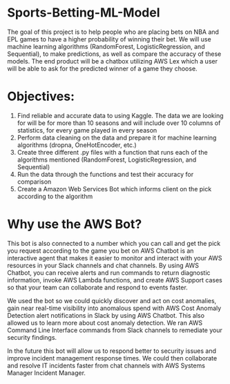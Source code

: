 # Sports-Betting-ML-Model
The goal of this project is to help people who are placing bets on NBA and EPL games to have a
higher probability of winning their bet. We will use machine learning algorithms
(RandomForest, LogisticRegression, and Sequential), to make predictions, as well as compare
the accuracy of these models. The end product will be a chatbox utilizing AWS Lex which a user
will be able to ask for the predicted winner of a game they choose.
# Objectives:
1. Find reliable and accurate data to using Kaggle. The data we are looking for will be for
more than 10 seasons and will include over 10 columns of statistics, for every game
played in every season
2. Perform data cleaning on the data and prepare it for machine learning algorithms (dropna,
OneHotEncoder, etc.)
3. Create three different .py files with a function that runs each of the algorithms mentioned
(RandomForest, LogisticRegression, and Sequential)
4. Run the data through the functions and test their accuracy for comparison
5. Create a Amazon Web Services Bot which informs client on the pick according to the algorithm 

# Why use the AWS Bot?

This bot is also connected to a number which you can call and get the pick you request according to the game you bet on
AWS Chatbot is an interactive agent that makes it easier to monitor and interact with your AWS resources in your Slack channels and chat channels. 
By using AWS Chatbot, you can receive alerts and run commands to return diagnostic information, invoke AWS Lambda functions, and create AWS Support cases so that your team can collaborate and respond to events faster.

We used the bot so we could quickly discover and act on cost anomalies, gain near real-time visibility into anomalous spend with AWS Cost Anomaly Detection alert notifications in Slack by using AWS Chatbot. This also allowed us to learn more about cost anomaly detection.
We ran AWS Command Line Interface commands from Slack channels to remediate your security findings.

In the future this bot will allow us to respond better to security issues and improve incident management response times. We could then collaborate and resolve IT incidents faster from chat channels with AWS Systems Manager Incident Manager.

